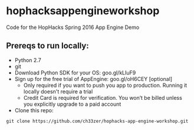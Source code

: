 # hophacksappengineworkshop
Code for the HopHacks Spring 2016 App Engine Demo

## Prereqs to run locally:
* Python 2.7
* git
* Download Python SDK for your OS: goo.gl/kLIuF9
* Sign up for the free trial of AppEngine: goo.gl/oH6CEY [optional]
    * Only required if you want to push you app to production. Running it locally doesn't require a trial
    * Credit Card is required for verification. You won’t be billed unless you explicitly upgrade to a paid account
* Clone this repo:
```
git clone https://github.com/ch33zer/hophacks-app-engine-workshop.git
```
